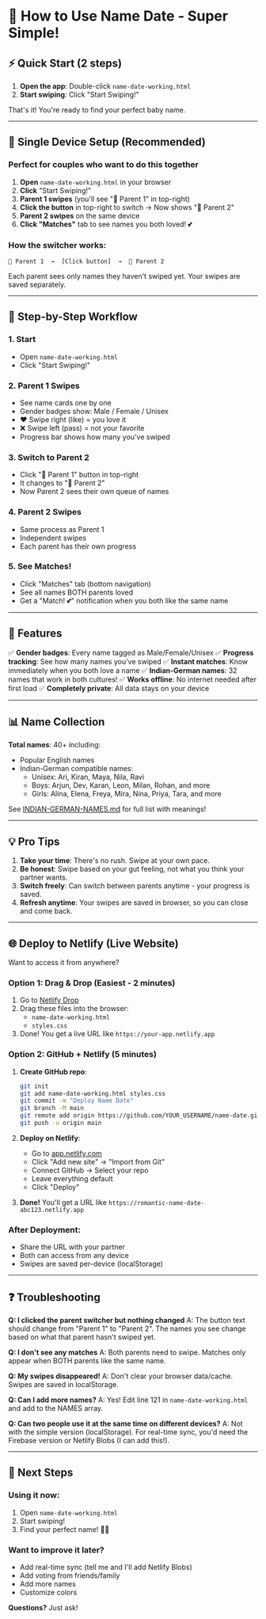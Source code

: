 # 🚀 How to Use Name Date - Super Simple!

## ⚡ Quick Start (2 steps)

1. **Open the app**: Double-click `name-date-working.html`
2. **Start swiping**: Click "Start Swiping!"

That's it! You're ready to find your perfect baby name.

---

## 📱 Single Device Setup (Recommended)

### Perfect for couples who want to do this together

1. **Open** `name-date-working.html` in your browser
2. **Click** "Start Swiping!"
3. **Parent 1 swipes** (you'll see "👤 Parent 1" in top-right)
4. **Click the button** in top-right to switch → Now shows "👤 Parent 2"
5. **Parent 2 swipes** on the same device
6. **Click "Matches"** tab to see names you both loved! 💕

### How the switcher works:

```
👤 Parent 1  →  [Click button]  →  👤 Parent 2
```

Each parent sees only names they haven't swiped yet. Your swipes are saved separately.

---

## 🎯 Step-by-Step Workflow

### 1. Start
- Open `name-date-working.html`
- Click "Start Swiping!"

### 2. Parent 1 Swipes
- See name cards one by one
- Gender badges show: Male / Female / Unisex
- ❤️ Swipe right (like) = you love it
- ❌ Swipe left (pass) = not your favorite
- Progress bar shows how many you've swiped

### 3. Switch to Parent 2
- Click "👤 Parent 1" button in top-right
- It changes to "👤 Parent 2"
- Now Parent 2 sees their own queue of names

### 4. Parent 2 Swipes
- Same process as Parent 1
- Independent swipes
- Each parent has their own progress

### 5. See Matches!
- Click "Matches" tab (bottom navigation)
- See all names BOTH parents loved
- Get a "Match! 💕" notification when you both like the same name

---

## 🎨 Features

✅ **Gender badges**: Every name tagged as Male/Female/Unisex
✅ **Progress tracking**: See how many names you've swiped
✅ **Instant matches**: Know immediately when you both love a name
✅ **Indian-German names**: 32 names that work in both cultures!
✅ **Works offline**: No internet needed after first load
✅ **Completely private**: All data stays on your device

---

## 📊 Name Collection

**Total names**: 40+ including:
- Popular English names
- Indian-German compatible names:
  - Unisex: Ari, Kiran, Maya, Nila, Ravi
  - Boys: Arjun, Dev, Karan, Leon, Milan, Rohan, and more
  - Girls: Alina, Elena, Freya, Mira, Nina, Priya, Tara, and more

See [INDIAN-GERMAN-NAMES.md](./INDIAN-GERMAN-NAMES.md) for full list with meanings!

---

## 💡 Pro Tips

1. **Take your time**: There's no rush. Swipe at your own pace.
2. **Be honest**: Swipe based on your gut feeling, not what you think your partner wants.
3. **Switch freely**: Can switch between parents anytime - your progress is saved.
4. **Refresh anytime**: Your swipes are saved in browser, so you can close and come back.

---

## 🌐 Deploy to Netlify (Live Website)

Want to access it from anywhere?

### Option 1: Drag & Drop (Easiest - 2 minutes)

1. Go to [Netlify Drop](https://app.netlify.com/drop)
2. Drag these files into the browser:
   - `name-date-working.html`
   - `styles.css`
3. Done! You get a live URL like `https://your-app.netlify.app`

### Option 2: GitHub + Netlify (5 minutes)

1. **Create GitHub repo**:
   ```bash
   git init
   git add name-date-working.html styles.css
   git commit -m "Deploy Name Date"
   git branch -M main
   git remote add origin https://github.com/YOUR_USERNAME/name-date.git
   git push -u origin main
   ```

2. **Deploy on Netlify**:
   - Go to [app.netlify.com](https://app.netlify.com)
   - Click "Add new site" → "Import from Git"
   - Connect GitHub → Select your repo
   - Leave everything default
   - Click "Deploy"

3. **Done!** You'll get a URL like `https://romantic-name-date-abc123.netlify.app`

### After Deployment:

- Share the URL with your partner
- Both can access from any device
- Swipes are saved per-device (localStorage)

---

## ❓ Troubleshooting

**Q: I clicked the parent switcher but nothing changed**
A: The button text should change from "Parent 1" to "Parent 2". The names you see change based on what that parent hasn't swiped yet.

**Q: I don't see any matches**
A: Both parents need to swipe. Matches only appear when BOTH parents like the same name.

**Q: My swipes disappeared!**
A: Don't clear your browser data/cache. Swipes are saved in localStorage.

**Q: Can I add more names?**
A: Yes! Edit line 121 in `name-date-working.html` and add to the NAMES array.

**Q: Can two people use it at the same time on different devices?**
A: Not with the simple version (localStorage). For real-time sync, you'd need the Firebase version or Netlify Blobs (I can add this!).

---

## 🚀 Next Steps

### Using it now:
1. Open `name-date-working.html`
2. Start swiping!
3. Find your perfect name! 👶✨

### Want to improve it later?
- Add real-time sync (tell me and I'll add Netlify Blobs)
- Add voting from friends/family
- Add more names
- Customize colors

**Questions?** Just ask!
